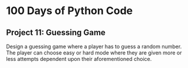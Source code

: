 # 100 Days of Python Code

## Project 11: Guessing Game

Design a guessing game where a player has to guess a random number.  
The player can choose easy or hard mode where they are given more or less attempts dependent upon
their aforementioned choice.
